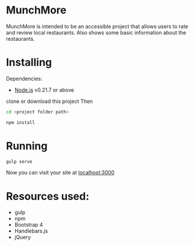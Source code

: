 # MunchMore

MunchMore is intended to be an accessible project that allows users to rate and review local restaurants.  Also shows some basic information about the restaurants.  

# Installing
Dependencies:

* [Node.js](https://nodejs.org/en/) v0.21.7 or above

clone or download this project Then

```sh
cd <project folder path>
```

```sh
npm install
```

# Running
```sh
gulp serve
```

Now you can visit your site at [localhost:3000](localhost:3000)

# Resources used:

* gulp
* npm
* Bootstrap 4
* Handlebars.js
* jQuery
